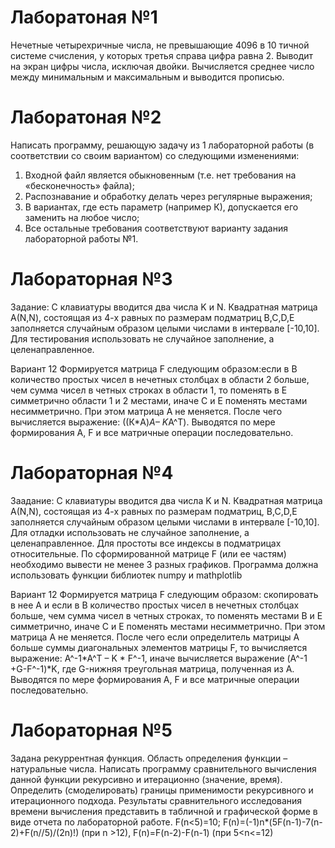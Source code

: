 # Лаборатоная №1
Нечетные четырехричные числа, не превышающие 4096 в 10 тичной системе счисления, у которых третья справа цифра равна 2.
Выводит на экран цифры числа, исключая двойки. Вычисляется среднее число между минимальным и максимальным и выводится прописью.
# Лаборатоная №2
Написать программу, решающую задачу из 1 лабораторной работы (в соответствии со своим вариантом) со следующими изменениями:
1.	Входной файл является обыкновенным (т.е. нет требования на «бесконечность» файла);
2.	Распознавание и обработку делать  через регулярные выражения;
3.	В вариантах, где есть параметр (например К), допускается его заменить на любое число;
4.	Все остальные требования соответствуют варианту задания лабораторной работы №1.
# Лабораторная №3
Задание:
С клавиатуры вводится два числа K и N. Квадратная матрица А(N,N), состоящая из 4-х равных по размерам подматриц B,C,D,E 
заполняется случайным образом целыми числами в интервале [-10,10]. Для тестирования использовать не случайное заполнение,
а целенаправленное.

Вариант 12
Формируется матрица F следующим образом:если в В количество простых чисел в нечетных столбцах в области 2 больше,
чем сумма чисел в четных строках в области 1, то поменять в Е симметрично области 1 и 2 местами, иначе С и Е поменять
местами несимметрично. При этом матрица А не меняется. После чего вычисляется выражение: ((К*A)*А– K*A^T).
Выводятся по мере формирования А, F и все матричные операции последовательно.
# Лабораторная №4
Заадание:
С клавиатуры вводится два числа K и N. Квадратная матрица А(N,N), состоящая из 4-х равных по размерам подматриц, B,C,D,E
заполняется случайным образом целыми числами в интервале [-10,10]. Для отладки использовать не случайное заполнение,
а целенаправленное.
Для простоты все индексы в подматрицах относительные.
По сформированной матрице F (или ее частям) необходимо вывести не менее 3 разных графиков.
Программа должна использовать функции библиотек numpy  и mathplotlib

Вариант 12
Формируется матрица F следующим образом: скопировать в нее А и если в В количество простых чисел в нечетных столбцах больше,
чем сумма чисел в четных строках, то поменять местами В и Е симметрично, иначе С и Е поменять местами несимметрично.
При этом матрица А не меняется. После чего если определитель матрицы А больше суммы диагональных элементов матрицы F,
то вычисляется выражение: A^-1*A^T – K * F^-1, иначе вычисляется выражение (A^-1 +G-F^-1)*K, где G-нижняя треугольная матрица, полученная из А.
Выводятся по мере формирования А, F и все матричные операции последовательно.
# Лабораторная №5
Задана рекуррентная функция. Область определения функции – натуральные числа. Написать программу сравнительного
вычисления данной функции рекурсивно и итерационно (значение, время). Определить (смоделировать) границы применимости
рекурсивного и итерационного подхода. Результаты сравнительного исследования времени вычисления представить в табличной
и графической форме в виде отчета по лабораторной работе. F(n<5)=10; F(n)=(-1)n*(5F(n-1)-7(n-2)+F(n//5)/(2n)!) (при n >12), F(n)=F(n-2)-F(n-1) (при 5<n<=12)
